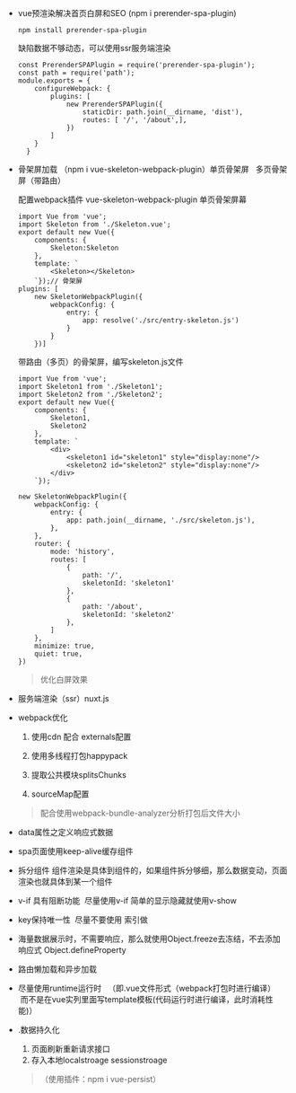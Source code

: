 * vue预渲染解决首页白屏和SEO (npm i prerender-spa-plugin)

    ```
    npm install prerender-spa-plugin
    ```
    缺陷数据不够动态，可以使用ssr服务端渲染

    ```
    const PrerenderSPAPlugin = require('prerender-spa-plugin');
    const path = require('path');
    module.exports = {
        configureWebpack: {
            plugins: [
                new PrerenderSPAPlugin({
                    staticDir: path.join(__dirname, 'dist'),
                    routes: [ '/', '/about',],
                })
            ]
        }
      }
    ```

* 骨架屏加载 （npm i vue-skeleton-webpack-plugin）单页骨架屏   多页骨架屏（带路由）

    配置webpack插件 vue-skeleton-webpack-plugin
    单页骨架屏幕
    ```
    import Vue from 'vue';
    import Skeleton from './Skeleton.vue';
    export default new Vue({
        components: {
            Skeleton:Skeleton
        },
        template: `
            <Skeleton></Skeleton>
        `});// 骨架屏
    plugins: [
        new SkeletonWebpackPlugin({
            webpackConfig: {
                entry: {
                    app: resolve('./src/entry-skeleton.js')
                }
            }
        })]
    ```
    带路由（多页）的骨架屏，编写skeleton.js文件

    ```
    import Vue from 'vue';
    import Skeleton1 from './Skeleton1';
    import Skeleton2 from './Skeleton2';
    export default new Vue({
        components: {
            Skeleton1,
            Skeleton2
        },
        template: `
            <div>
                <skeleton1 id="skeleton1" style="display:none"/>
                <skeleton2 id="skeleton2" style="display:none"/>
            </div>
        `});
    ```

    ```
    new SkeletonWebpackPlugin({
        webpackConfig: {
            entry: {
                app: path.join(__dirname, './src/skeleton.js'),
            },
        },
        router: {
            mode: 'history',
            routes: [
                {
                    path: '/',
                    skeletonId: 'skeleton1'
                },
                {
                    path: '/about',
                    skeletonId: 'skeleton2'
                },
            ]
        },
        minimize: true,
        quiet: true,
    })
    ```
    >优化白屏效果

* 服务端渲染（ssr）nuxt.js

* webpack优化
    1. 使用cdn 配合 externals配置

    1. 使用多线程打包happypack   

    1. 提取公共模块splitsChunks

    1. sourceMap配置

    >配合使用webpack-bundle-analyzer分析打包后文件大小

* data属性之定义响应式数据

* spa页面使用keep-alive缓存组件

* 拆分组件 组件渲染是具体到组件的，如果组件拆分够细，那么数据变动，页面渲染也就具体到某一个组件

* v-if 具有阻断功能  尽量使用v-if 简单的显示隐藏就使用v-show

* key保持唯一性  尽量不要使用 索引做

* 海量数据展示时，不需要响应，那么就使用Object.freeze去冻结，不去添加响应式 Object.defineProperty

* 路由懒加载和异步加载

* 尽量使用runtime运行时   （即.vue文件形式（webpack打包时进行编译）   而不是在vue实列里面写template模板(代码运行时进行编译，此时消耗性能)）

* .数据持久化
    1. 页面刷新重新请求接口
    1. 存入本地localstroage sessionstroage
    >（使用插件：npm i vue-persist）